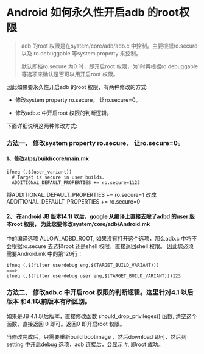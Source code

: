 # Android 如何永久性开启adb 的root权限

>  adb 的root 权限是在system/core/adb/adb.c 中控制。主要根据ro.secure 以及 ro.debuggable 等system property 来控制。 
>
> 默认即档ro.secure 为0 时，即开启root 权限，为1时再根据ro.debuggable 等选项来确认是否可以用开启root 权限。

因此如果要永久性开启adb 的root 权限，有两种修改的方式: 

- 修改system property ro.secure， 让ro.secure=0。 

- 修改adb.c 中开启root 权限的判断逻辑。

  

下面详细说明这两种修改方式:

### 方法一、 修改system property ro.secure， 让ro.secure=0。 

#### 1、修改alps/build/core/main.mk

```
ifneq (,$(user_variant))
  # Target is secure in user builds.
  ADDITIONAL_DEFAULT_PROPERTIES += ro.secure=1123
```

将ADDITIONAL_DEFAULT_PROPERTIES += ro.secure=1 
改成 ADDITIONAL_DEFAULT_PROPERTIES += ro.secure=0

#### 2、 在android JB 版本(4.1) 以后，google 从编译上直接去除了adbd 的user 版本root 权限， 为此您要修改system/core/adb/Android.mk 

中的编译选项 ALLOW_ADBD_ROOT, 如果没有打开这个选项，那么adb.c 中将不会根据ro.secure 去选择root 还是shell 权限，直接返回shell 权限。 
因此您必须需要Android.mk 中的第126行：

```
ifneq (,$(filter userdebug eng,$(TARGET_BUILD_VARIANT)))
===> 
ifneq (,$(filter userdebug user eng,$(TARGET_BUILD_VARIANT)))123
```



### 方法二、 修改adb.c 中开启root 权限的判断逻辑。这里针对4.1 以后版本 和4.1以前版本有所区别。

如果是JB 4.1 以后版本，直接修改函数 should_drop_privileges() 函数, 清空这个函数，直接返回 0 即可。返回0 即开启root 权限。

当修改完成后，只需要重新build bootimage ，然后download 即可，然后到setting 中开启debug 选项，adb 连接后，会显示 #, 即root 成功。 
